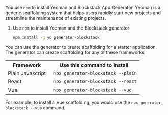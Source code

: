 You use `npm` to install Yeoman and Blockstack App Generator. Yeoman is a generic scaffolding system that helps users rapidly start new projects and streamline the maintenance of existing projects.


1. Use `npm` to install Yeoman and the Blockstack generator

    ```bash
    npm install -g yo generator-blockstack
    ```
    
You can use the generator to create scaffolding for a starter application. The generator can create scaffolding for any of these frameworks:

<table class="uk-table">
  <tr>
    <th>Framework</th>
    <th>Use this command to install</th>
  </tr>
  <tr>
    <td>Plain Javascript</td>
    <td><code> npx generator-blockstack --plain</code></td>
  </tr>
  <tr>
    <td>React</td>
    <td><code> npx generator-blockstack --react</code></td>
  </tr>
  <tr>
    <td>Vue</td>
    <td><code> npx generator-blockstack --vue
</code></td>
  </tr>
</table>

For example, to install a Vue scaffolding, you would use the  `npx generator-blockstack --vue` command.